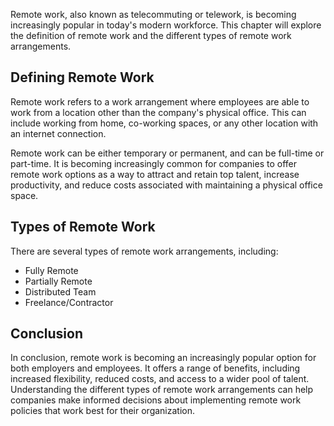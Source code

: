 
Remote work, also known as telecommuting or telework, is becoming increasingly popular in today's modern workforce. This chapter will explore the definition of remote work and the different types of remote work arrangements.

Defining Remote Work
--------------------

Remote work refers to a work arrangement where employees are able to work from a location other than the company's physical office. This can include working from home, co-working spaces, or any other location with an internet connection.

Remote work can be either temporary or permanent, and can be full-time or part-time. It is becoming increasingly common for companies to offer remote work options as a way to attract and retain top talent, increase productivity, and reduce costs associated with maintaining a physical office space.

Types of Remote Work
--------------------

There are several types of remote work arrangements, including:

- Fully Remote
- Partially Remote
- Distributed Team
- Freelance/Contractor

Conclusion
----------

In conclusion, remote work is becoming an increasingly popular option for both employers and employees. It offers a range of benefits, including increased flexibility, reduced costs, and access to a wider pool of talent. Understanding the different types of remote work arrangements can help companies make informed decisions about implementing remote work policies that work best for their organization.
